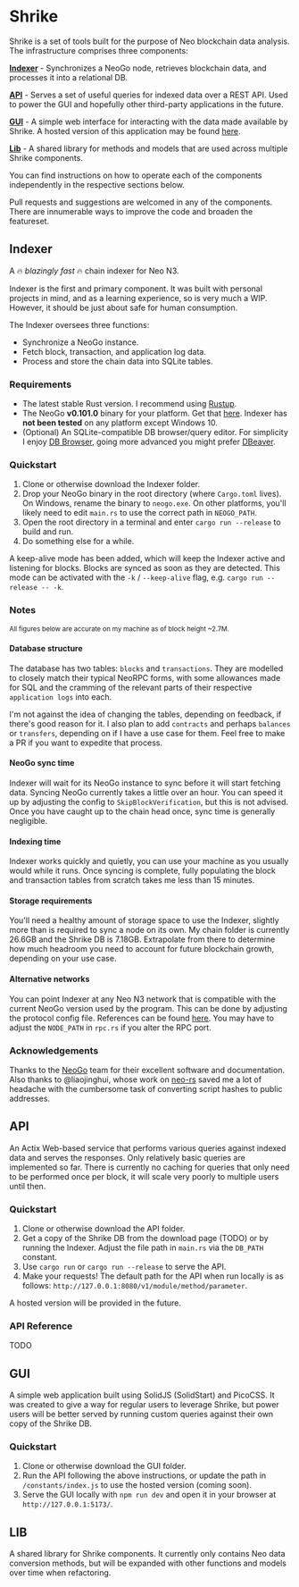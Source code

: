 # Shrike

Shrike is a set of tools built for the purpose of Neo blockchain data analysis. The infrastructure comprises three components:

**[Indexer](https://github.com/EdgeDLT/shrike#indexer)** - Synchronizes a NeoGo node, retrieves blockchain data, and processes it into a relational DB.

**[API](https://github.com/EdgeDLT/shrike#api)** - Serves a set of useful queries for indexed data over a REST API. Used to power the GUI and hopefully other third-party applications in the future.

**[GUI](https://github.com/EdgeDLT/shrike#gui)** - A simple web interface for interacting with the data made available by Shrike. A hosted version of this application may be found [here](https://google.com).

**[Lib](https://github.com/EdgeDLT/shrike#lib)** - A shared library for methods and models that are used across multiple Shrike components.

You can find instructions on how to operate each of the components independently in the respective sections below.

Pull requests and suggestions are welcomed in any of the components. There are innumerable ways to improve the code and broaden the featureset.

## Indexer

A 🔥 *blazingly fast* 🔥 chain indexer for Neo N3.

Indexer is the first and primary component. It was built with personal projects in mind, and as a learning experience, so is very much a WIP. However, it should be just about safe for human consumption.

The Indexer oversees three functions:

* Synchronize a NeoGo instance.
* Fetch block, transaction, and application log data.
* Process and store the chain data into SQLite tables.

### Requirements

* The latest stable Rust version. I recommend using [Rustup](https://rustup.rs/).
* The NeoGo **v0.101.0** binary for your platform. Get that [here](https://github.com/nspcc-dev/neo-go/releases/tag/v0.101.0). Indexer has **not been tested** on any platform except Windows 10.
* (Optional) An SQLite-compatible DB browser/query editor. For simplicity I enjoy [DB Browser](https://sqlitebrowser.org/), going more advanced you might prefer [DBeaver](https://dbeaver.io/).

### Quickstart

1. Clone or otherwise download the Indexer folder.
2. Drop your NeoGo binary in the root directory (where `Cargo.toml` lives). On Windows, rename the binary to `neogo.exe`. On other platforms, you'll likely need to edit `main.rs` to use the correct path in `NEOGO_PATH`.
3. Open the root directory in a terminal and enter `cargo run --release` to build and run.
4. Do something else for a while.

A keep-alive mode has been added, which will keep the Indexer active and listening for blocks. Blocks are synced as soon as they are detected. This mode can be activated with the `-k` / `--keep-alive` flag, e.g. `cargo run --release -- -k`.

### Notes

<sup>All figures below are accurate on my machine as of block height ~2.7M.</sup>

#### Database structure

The database has two tables: `blocks` and `transactions`. They are modelled to closely match their typical NeoRPC forms, with some allowances made for SQL and the cramming of the relevant parts of their respective `application logs` into each.

I'm not against the idea of changing the tables, depending on feedback, if there's good reason for it. I also plan to add `contracts` and perhaps `balances` or `transfers`, depending on if I have a use case for them. Feel free to make a PR if you want to expedite that process.

#### NeoGo sync time

Indexer will wait for its NeoGo instance to sync before it will start fetching data. Syncing NeoGo currently takes a little over an hour. You can speed it up by adjusting the config to `SkipBlockVerification`, but this is not advised. Once you have caught up to the chain head once, sync time is generally negligible.

#### Indexing time

Indexer works quickly and quietly, you can use your machine as you usually would while it runs. Once syncing is complete, fully populating the block and transaction tables from scratch takes me less than 15 minutes.

#### Storage requirements

You'll need a healthy amount of storage space to use the Indexer, slightly more than is required to sync a node on its own. My chain folder is currently 26.6GB and the Shrike DB is 7.18GB. Extrapolate from there to determine how much headroom you need to account for future blockchain growth, depending on your use case.

#### Alternative networks

You can point Indexer at any Neo N3 network that is compatible with the current NeoGo version used by the program. This can be done by adjusting the protocol config file. References can be found [here](https://github.com/nspcc-dev/neo-go/tree/master/config). You may have to adjust the `NODE_PATH` in `rpc.rs` if you alter the RPC port.

### Acknowledgements

Thanks to the [NeoGo](https://github.com/nspcc-dev/neo-go) team for their excellent software and documentation. Also thanks to @liaojinghui, whose work on [neo-rs](https://github.com/Liaojinghui/neo-rs/) saved me a lot of headache with the cumbersome task of converting script hashes to public addresses.

## API

An Actix Web-based service that performs various queries against indexed data and serves the responses. Only relatively basic queries are implemented so far. There is currently no caching for queries that only need to be performed once per block, it will scale very poorly to multiple users until then.

### Quickstart

1. Clone or otherwise download the API folder.
2. Get a copy of the Shrike DB from the download page (TODO) or by running the Indexer. Adjust the file path in `main.rs` via the `DB_PATH` constant.
3. Use `cargo run` or `cargo run --release` to serve the API.
4. Make your requests! The default path for the API when run locally is as follows: `http://127.0.0.1:8080/v1/module/method/parameter`.

A hosted version will be provided in the future.

### API Reference

TODO

## GUI

A simple web application built using SolidJS (SolidStart) and PicoCSS. It was created to give a way for regular users to leverage Shrike, but power users will be better served by running custom queries against their own copy of the Shrike DB.

### Quickstart

1. Clone or otherwise download the GUI folder.
2. Run the API following the above instructions, or update the path in `/constants/index.js` to use the hosted version (coming soon).
3. Serve the GUI locally with `npm run dev` and open it in your browser at `http://127.0.0.1:5173/`.

## LIB

A shared library for Shrike components. It currently only contains Neo data conversion methods, but will be expanded with other functions and models over time when refactoring.
